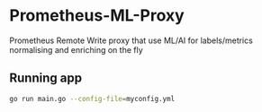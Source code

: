 # Prometheus-ML-Proxy
Prometheus Remote Write proxy that use ML/AI for labels/metrics normalising and enriching on the fly

## Running app
```bash
go run main.go --config-file=myconfig.yml
```

